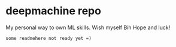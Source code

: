 # deepmachine repo

My personal way to own ML skills. Wish myself Bih Hope and luck!

`some readmehere not ready yet =)`